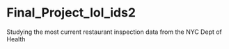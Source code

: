 # Final_Project_lol_ids2
Studying the most current restaurant inspection data from the NYC Dept of Health
